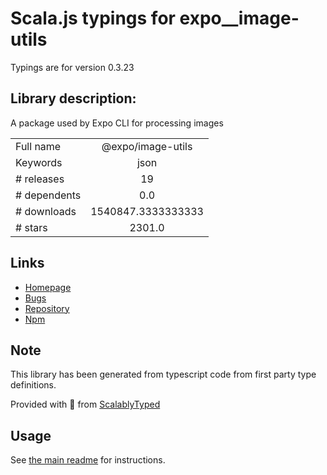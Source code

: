 
# Scala.js typings for expo__image-utils

Typings are for version 0.3.23

## Library description:
A package used by Expo CLI for processing images

|                    |                 |
| ------------------ | :-------------: |
| Full name          | @expo/image-utils |
| Keywords           | json |
| # releases         | 19 |
| # dependents       | 0.0 |
| # downloads        | 1540847.3333333333 |
| # stars            | 2301.0 |

## Links
- [Homepage](https://github.com/expo/expo-cli/tree/main/packages/image-utils#readme)
- [Bugs](https://github.com/expo/expo-cli/issues)
- [Repository](https://github.com/expo/expo-cli)
- [Npm](https://www.npmjs.com/package/%40expo%2Fimage-utils)
    


## Note
This library has been generated from typescript code from first party type definitions.

Provided with :purple_heart: from [ScalablyTyped](https://github.com/oyvindberg/ScalablyTyped)

## Usage
See [the main readme](../../readme.md) for instructions.


